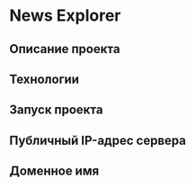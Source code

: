 # News Explorer

## Описание проекта


## Технологии

  
## Запуск проекта


## Публичный IP-адрес сервера


## Доменное имя
